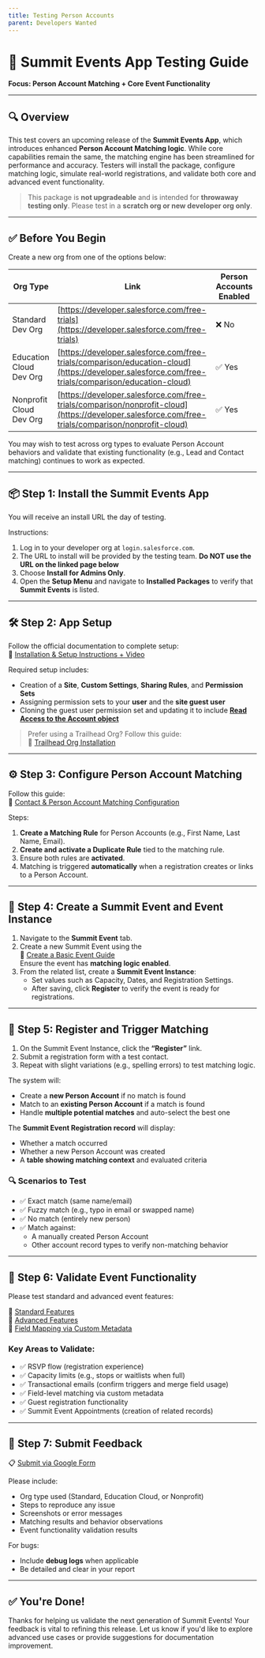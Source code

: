 ```yaml
---
title: Testing Person Accounts
parent: Developers Wanted
---
```


# 🧪 Summit Events App Testing Guide  
**Focus: Person Account Matching + Core Event Functionality**

---

## 🔍 Overview

This test covers an upcoming release of the **Summit Events App**, which introduces enhanced **Person Account Matching logic**. While core capabilities remain the same, the matching engine has been streamlined for performance and accuracy. Testers will install the package, configure matching logic, simulate real-world registrations, and validate both core and advanced event functionality.

> This package is **not upgradeable** and is intended for **throwaway testing only**. Please test in a **scratch org or new developer org only**.

---

## ✅ Before You Begin

Create a new org from one of the options below:

| Org Type | Link | Person Accounts Enabled |
|----------|------|--------------------------|
| Standard Dev Org | [https://developer.salesforce.com/free-trials](https://developer.salesforce.com/free-trials) | ❌ No |
| Education Cloud Dev Org | [https://developer.salesforce.com/free-trials/comparison/education-cloud](https://developer.salesforce.com/free-trials/comparison/education-cloud) | ✅ Yes |
| Nonprofit Cloud Dev Org | [https://developer.salesforce.com/free-trials/comparison/nonprofit-cloud](https://developer.salesforce.com/free-trials/comparison/nonprofit-cloud) | ✅ Yes |

You may wish to test across org types to evaluate Person Account behaviors and validate that existing functionality (e.g., Lead and Contact matching) continues to work as expected.

---

## 📦 Step 1: Install the Summit Events App

You will receive an install URL the day of testing.  

Instructions:

1. Log in to your developer org at `login.salesforce.com`.
2. The URL to install will be provided by the testing team. **Do NOT use the URL on the linked page below**
3. Choose **Install for Admins Only**.
4. Open the **Setup Menu** and navigate to **Installed Packages** to verify that **Summit Events** is listed.

---

## 🛠 Step 2: App Setup

Follow the official documentation to complete setup:  
🔗 [Installation & Setup Instructions + Video](https://sfdo-community-sprints.github.io/summit-events-app-documentation/docs/Getting-Started/Installing/)

Required setup includes:

- Creation of a **Site**, **Custom Settings**, **Sharing Rules**, and **Permission Sets**
- Assigning permission sets to your **user** and the **site guest user**
- Cloning the guest user permission set and updating it to include [**Read Access to the Account object**](https://sfdo-community-sprints.github.io/summit-events-app-documentation/docs/Getting-Started/Installing/#create-a-custom-permission-set-for-the-guest-user)

> Prefer using a Trailhead Org? Follow this guide:  
🔗 [Trailhead Org Installation](https://sfdo-community-sprints.github.io/summit-events-app-documentation/docs/Getting-Started/trailhead-install/)

---

## ⚙️ Step 3: Configure Person Account Matching

Follow this guide:  
🔗 [Contact & Person Account Matching Configuration](https://sfdo-community-sprints.github.io/summit-events-app-documentation/docs/advanced-features/Contact-Matching/)

Steps:

1. **Create a Matching Rule** for Person Accounts (e.g., First Name, Last Name, Email).
2. **Create and activate a Duplicate Rule** tied to the matching rule.
3. Ensure both rules are **activated**.
4. Matching is triggered **automatically** when a registration creates or links to a Person Account.

---

## 📅 Step 4: Create a Summit Event and Event Instance

1. Navigate to the **Summit Event** tab.
2. Create a new Summit Event using the  
   🔗 [Create a Basic Event Guide](https://sfdo-community-sprints.github.io/summit-events-app-documentation/docs/Getting-Started/create-basic-event/)  
   Ensure the event has **matching logic enabled**.
3. From the related list, create a **Summit Event Instance**:
   - Set values such as Capacity, Dates, and Registration Settings.
   - After saving, click **Register** to verify the event is ready for registrations.

---

## 👥 Step 5: Register and Trigger Matching

1. On the Summit Event Instance, click the **“Register”** link.
2. Submit a registration form with a test contact.
3. Repeat with slight variations (e.g., spelling errors) to test matching logic.

The system will:

- Create a **new Person Account** if no match is found
- Match to an **existing Person Account** if a match is found
- Handle **multiple potential matches** and auto-select the best one

The **Summit Event Registration record** will display:

- Whether a match occurred
- Whether a new Person Account was created
- A **table showing matching context** and evaluated criteria

### 🔍 Scenarios to Test

- ✅ Exact match (same name/email)
- ✅ Fuzzy match (e.g., typo in email or swapped name)
- ✅ No match (entirely new person)
- ✅ Match against:
  - A manually created Person Account
  - Other account record types to verify non-matching behavior

---

## 🧪 Step 6: Validate Event Functionality

Please test standard and advanced event features:

🔗 [Standard Features](https://sfdo-community-sprints.github.io/summit-events-app-documentation/docs/standard-features/)  
🔗 [Advanced Features](https://sfdo-community-sprints.github.io/summit-events-app-documentation/docs/advanced-features/)  
🔗 [Field Mapping via Custom Metadata](https://sfdo-community-sprints.github.io/summit-events-app-documentation/docs/advanced-features/Contact-Matching/#custom-metadata-for-field-mapping)

### Key Areas to Validate:

- ✅ RSVP flow (registration experience)
- ✅ Capacity limits (e.g., stops or waitlists when full)
- ✅ Transactional emails (confirm triggers and merge field usage)
- ✅ Field-level matching via custom metadata
- ✅ Guest registration functionality
- ✅ Summit Event Appointments (creation of related records)

---

## 📝 Step 7: Submit Feedback

📋 [Submit via Google Form](https://forms.gle/LDMYekkdJoLvYah66)

Please include:

- Org type used (Standard, Education Cloud, or Nonprofit)
- Steps to reproduce any issue
- Screenshots or error messages
- Matching results and behavior observations
- Event functionality validation results

For bugs:

- Include **debug logs** when applicable
- Be detailed and clear in your report

---

## ✅ You're Done!

Thanks for helping us validate the next generation of Summit Events! Your feedback is vital to refining this release. Let us know if you'd like to explore advanced use cases or provide suggestions for documentation improvement.
